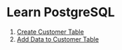 # Learn PostgreSQL

1. [Create Customer Table](./scripts/1-create-customer-table.sql)
2. [Add Data to Customer Table](./scripts/2-insert-customers.sql)
